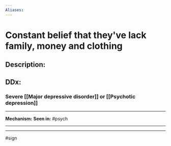 ```yaml
---
Aliases:
---
```

# Constant belief that they've lack family, money and clothing
## Description:

## DDx:
### Severe [[Major depressive disorder]] or [[Psychotic depression]]

---
**Mechanism:**
**Seen in:** #psych 

---


---
#sign 